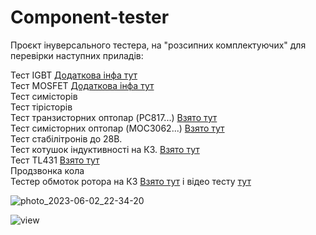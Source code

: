 # Component-tester
Проєкт інуверсального тестера, на  "розсипних комплектуючих" для перевірки наступних приладів:  

Тест IGBT [Додаткова інфа тут](http://valvolodin.narod.ru/articles/tester_IGBT.pdf " Тут дещо розширена версія ")  
Тест MOSFET  [Додаткова інфа тут](http://valvolodin.narod.ru/articles/tester_IGBT.pdf " Тут дещо розширена версія ")  
Тест симісторів  
Тест тірісторів  
Тест транзисторних оптопар (PC817...)  [Взято тут](http://monitor.espec.ws/section44/topic172992p20.html " ")  
Тест симісторних оптопар (MOC3062...)   [Взято тут](http://monitor.espec.ws/section44/topic172992p20.html " ")  
Тест стабілітронів до 28В.   
Тест котушок індуктивності на КЗ. [Взято тут](https://diodnik.com/pribor-dlya-proverki-mezhvitkovogo-zamykaniya/ "«Радио» №7 за 1990")  
Тест TL431 [Взято тут](https://forum.cxem.net/index.php?/topic/201885-%D1%82%D0%B5%D1%81%D1%82%D0%B5%D1%80-tl431-%D0%BF%D0%BE%D0%B4%D0%BA%D0%BB%D1%8E%D1%87%D0%B5%D0%BD%D0%B8%D0%B5-%D0%B2%D0%BE%D0%BB%D1%8C%D1%82%D0%BC%D0%B5%D1%82%D1%80%D0%B0/ " ")  
Продзвонка кола  
Тестер обмоток ротора на КЗ [Взято тут](http://eddy71.ucoz.net/publ/detektor_korotkozamknutykh_vitkov_rotora/1-1-0-107 "Сайт автора") і відео тесту [тут](https://www.youtube.com/watch?v=mP3u3TmCtBg&ab_channel=%D0%90%D1%80%D1%82%D0%B5%D0%BC%D0%9A%D0%BE%D1%81%D0%B8%D1%86%D1%8B%D0%BD83)

![photo_2023-06-02_22-34-20](https://github.com/Vitech-UA/Component-tester/assets/74230330/0f01af29-a259-4b90-8483-0f500c5fe28c)

![view](https://github.com/Vitech-UA/Component-tester/assets/74230330/0039f9bc-7f73-4f02-92e7-04e79ec5c141)
